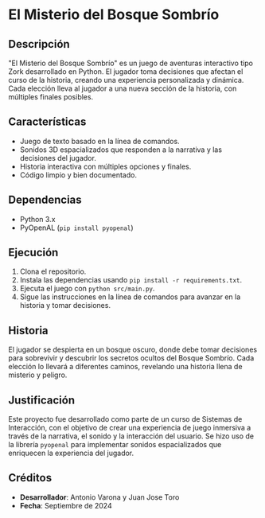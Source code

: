 # El Misterio del Bosque Sombrío

## Descripción
"El Misterio del Bosque Sombrío" es un juego de aventuras interactivo tipo Zork desarrollado en Python. El jugador toma decisiones que afectan el curso de la historia, creando una experiencia personalizada y dinámica. Cada elección lleva al jugador a una nueva sección de la historia, con múltiples finales posibles.

## Características
- Juego de texto basado en la línea de comandos.
- Sonidos 3D espacializados que responden a la narrativa y las decisiones del jugador.
- Historia interactiva con múltiples opciones y finales.
- Código limpio y bien documentado.

## Dependencias
- Python 3.x
- PyOpenAL (`pip install pyopenal`)

## Ejecución
1. Clona el repositorio.
2. Instala las dependencias usando `pip install -r requirements.txt`.
3. Ejecuta el juego con `python src/main.py`.
4. Sigue las instrucciones en la línea de comandos para avanzar en la historia y tomar decisiones.

## Historia
El jugador se despierta en un bosque oscuro, donde debe tomar decisiones para sobrevivir y descubrir los secretos ocultos del Bosque Sombrío. Cada elección lo llevará a diferentes caminos, revelando una historia llena de misterio y peligro.

## Justificación
Este proyecto fue desarrollado como parte de un curso de Sistemas de Interacción, con el objetivo de crear una experiencia de juego inmersiva a través de la narrativa, el sonido y la interacción del usuario. Se hizo uso de la librería `pyopenal` para implementar sonidos espacializados que enriquecen la experiencia del jugador.

## Créditos
- **Desarrollador**: Antonio Varona y Juan Jose Toro
- **Fecha**: Septiembre de 2024
